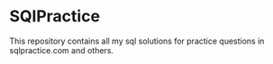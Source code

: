 # SQlPractice
This repository contains all my sql solutions for practice questions in sqlpractice.com and others.
